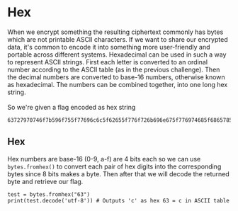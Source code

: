 # Hex
When we encrypt something the resulting ciphertext commonly has bytes which are not printable ASCII characters. If we want to share our encrypted data, it's common to encode it into something more user-friendly and portable across different systems.
Hexadecimal can be used in such a way to represent ASCII strings. First each letter is converted to an ordinal number according to the ASCII table (as in the previous challenge). Then the decimal numbers are converted to base-16 numbers, otherwise known as hexadecimal. The numbers can be combined together, into one long hex string.
<br/><br/>
So we're given a flag encoded as hex string
```
63727970746f7b596f755f77696c6c5f62655f776f726b696e675f776974685f6865785f737472696e67735f615f6c6f747d
```

## Hex
Hex numbers are base-16 (0-9, a-f) are 4 bits each so we can use `bytes.fromhex()` to convert each pair of hex digits into the corresponding bytes since 8 bits makes a byte. Then after that we will decode the returned byte and retrieve our flag.
```
test = bytes.fromhex("63")
print(test.decode('utf-8')) # Outputs 'c' as hex 63 = c in ASCII table
```
